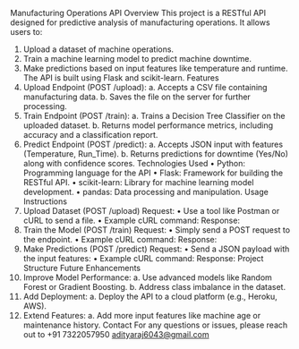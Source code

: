 Manufacturing Operations API
Overview
This project is a RESTful API designed for predictive analysis of manufacturing operations. 
It allows users to:
1. Upload a dataset of machine operations.
2. Train a machine learning model to predict machine downtime.
3. Make predictions based on input features like temperature and runtime.
The API is built using Flask and scikit-learn.
Features
1. Upload Endpoint (POST /upload):
a. Accepts a CSV file containing manufacturing data.
b. Saves the file on the server for further processing.
2. Train Endpoint (POST /train):
a. Trains a Decision Tree Classifier on the uploaded dataset.
b. Returns model performance metrics, including accuracy and a classification 
report.
3. Predict Endpoint (POST /predict):
a. Accepts JSON input with features (Temperature, Run_Time).
b. Returns predictions for downtime (Yes/No) along with confidence scores.
Technologies Used
• Python: Programming language for the API
• Flask: Framework for building the RESTful API.
• scikit-learn: Library for machine learning model development.
• pandas: Data processing and manipulation.
Usage Instructions
1. Upload Dataset (POST /upload)
Request:
• Use a tool like Postman or cURL to send a file.
• Example cURL command:
Response:
2. Train the Model (POST /train)
Request:
• Simply send a POST request to the endpoint.
• Example cURL command:
Response:
3. Make Predictions (POST /predict)
Request:
• Send a JSON payload with the input features:
• Example cURL command:
Response:
Project Structure
Future Enhancements
1. Improve Model Performance:
a. Use advanced models like Random Forest or Gradient Boosting.
b. Address class imbalance in the dataset.
2. Add Deployment:
a. Deploy the API to a cloud platform (e.g., Heroku, AWS).
3. Extend Features:
 a. Add more input features like machine age or maintenance history.
Contact
For any questions or issues, please reach out to 
+91 7322057950
adityaraj6043@gmail.com
